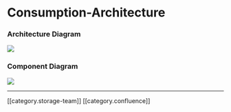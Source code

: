 # Consumption-Architecture

### Architecture Diagram

![](../../../../.gitbook/assets/consumption\_architecture\_2.png)

### Component Diagram

![](../../../../.gitbook/assets/consumption\_block\_diagram.png)

***

\[\[category.storage-team]] \[\[category.confluence]]
